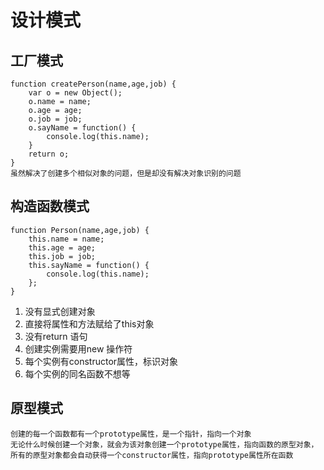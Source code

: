 # 设计模式
## 工厂模式
    function createPerson(name,age,job) {
        var o = new Object();
        o.name = name;
        o.age = age;
        o.job = job;
        o.sayName = function() {
            console.log(this.name);
        }
        return o;
    }
    虽然解决了创建多个相似对象的问题，但是却没有解决对象识别的问题
## 构造函数模式
    function Person(name,age,job) {
        this.name = name;
        this.age = age;
        this.job = job;
        this.sayName = function() {
            console.log(this.name);
        };
    }
1. 没有显式创建对象
2. 直接将属性和方法赋给了this对象
3. 没有return 语句
4. 创建实例需要用new 操作符
5. 每个实例有constructor属性，标识对象
6. 每个实例的同名函数不想等

## 原型模式
    创建的每一个函数都有一个prototype属性，是一个指针，指向一个对象
    无论什么时候创建一个对象，就会为该对象创建一个prototype属性，指向函数的原型对象，所有的原型对象都会自动获得一个constructor属性，指向prototype属性所在函数